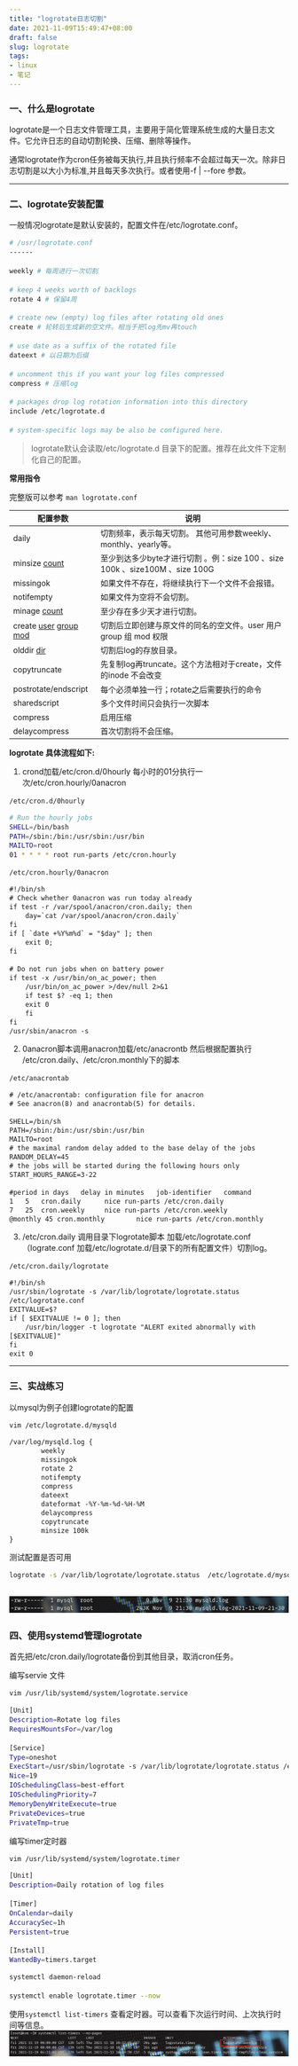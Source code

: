 ```yaml
---
title: "logrotate日志切割"
date: 2021-11-09T15:49:47+08:00
draft: false
slug: logrotate
tags: 
- linux
- 笔记
---
```

### 一、什么是logrotate

 logrotate是一个日志文件管理工具，主要用于简化管理系统生成的大量日志文件。它允许日志的自动切割轮换、压缩、删除等操作。

  通常logrotate作为cron任务被每天执行,并且执行频率不会超过每天一次。除非日志切割是以大小为标准,并且每天多次执行。或者使用-f | --fore 参数。

---

### 二、logrotate安装配置

一般情况logrotate是默认安装的，配置文件在/etc/logrotate.conf。
```bash
# /usr/logrotate.conf
------

weekly # 每周进行一次切割

# keep 4 weeks worth of backlogs
rotate 4 # 保留4周

# create new (empty) log files after rotating old ones
create # 轮转后生成新的空文件。相当于把log先mv再touch 

# use date as a suffix of the rotated file
dateext # 以日期为后缀

# uncomment this if you want your log files compressed
compress # 压缩log

# packages drop log rotation information into this directory
include /etc/logrotate.d

# system-specific logs may be also be configured here.
```
> logrotate默认会读取/etc/logrotate.d 目录下的配置。推荐在此文件下定制化自己的配置。

**常用指令**

完整版可以参考 `man logrotate.conf`

| 配置参数                                 | 说明                                                                         |
| ---------------------------------------- | ---------------------------------------------------------------------------- |
| daily                                    | 切割频率，表示每天切割。 其他可用参数weekly、monthly、yearly等。             |
| minsize <u>count</u>                     | 至少到达多少byte才进行切割 。例：size 100 、size 100k 、size100M 、size 100G |
| missingok                                | 如果文件不存在，将继续执行下一个文件不会报错。                                   |
| notifempty                               | 如果文件为空将不会切割。                                                     |
| minage <u>count</u>                      | 至少存在多少天才进行切割。                                                   |
| create <u>user</u> <u>group</u> <u>mod</u> | 切割后立即创建与原文件的同名的空文件。user 用户 group 组 mod 权限            |
| olddir <u>dir</u>                        | 切割后log的存放目录。                                                       |
| copytruncate                             | 先复制log再truncate。这个方法相对于create，文件的inode 不会改变               |
| postrotate/endscript                     | 每个必须单独一行；rotate之后需要执行的命令                                   |
| sharedscript                             | 多个文件时间只会执行一次脚本                                                 |
| compress                                 | 启用压缩                                                                      |
| delaycompress                            | 首次切割将不会压缩。                                                         |


**logrotate 具体流程如下:**

1. crond加载/etc/cron.d/0hourly 每小时的01分执行一次/etc/cron.hourly/0anacron

`/etc/cron.d/0hourly`
```bash
# Run the hourly jobs
SHELL=/bin/bash
PATH=/sbin:/bin:/usr/sbin:/usr/bin
MAILTO=root
01 * * * * root run-parts /etc/cron.hourly
```
`/etc/cron.hourly/0anacron`
```shell
#!/bin/sh
# Check whether 0anacron was run today already
if test -r /var/spool/anacron/cron.daily; then
    day=`cat /var/spool/anacron/cron.daily`
fi
if [ `date +%Y%m%d` = "$day" ]; then
    exit 0;
fi

# Do not run jobs when on battery power
if test -x /usr/bin/on_ac_power; then
    /usr/bin/on_ac_power >/dev/null 2>&1
    if test $? -eq 1; then
    exit 0
    fi
fi
/usr/sbin/anacron -s

```
2. 0anacron脚本调用anacron加载/etc/anacrontb 然后根据配置执行 /etc/cron.daily、/etc/cron.monthly下的脚本 

`/etc/anacrontab`
```shell
# /etc/anacrontab: configuration file for anacron
# See anacron(8) and anacrontab(5) for details.

SHELL=/bin/sh
PATH=/sbin:/bin:/usr/sbin:/usr/bin
MAILTO=root
# the maximal random delay added to the base delay of the jobs
RANDOM_DELAY=45
# the jobs will be started during the following hours only
START_HOURS_RANGE=3-22

#period in days   delay in minutes   job-identifier   command
1	5	cron.daily		nice run-parts /etc/cron.daily
7	25	cron.weekly		nice run-parts /etc/cron.weekly
@monthly 45	cron.monthly		nice run-parts /etc/cron.monthly
```

3. /etc/cron.daily 调用目录下logrotate脚本 加载/etc/logrotate.conf（lograte.conf 加载/etc/logrotate.d/目录下的所有配置文件）切割log。

`/etc/cron.daily/logrotate`
```shell
#!/bin/sh 
/usr/sbin/logrotate -s /var/lib/logrotate/logrotate.status /etc/logrotate.conf
EXITVALUE=$?
if [ $EXITVALUE != 0 ]; then
    /usr/bin/logger -t logrotate "ALERT exited abnormally with [$EXITVALUE]"
fi
exit 0
```

--- 

### 三、实战练习

以mysql为例子创建logrotate的配置

```bash
vim /etc/logrotate.d/mysqld
```
```
/var/log/mysqld.log {
        weekly
        missingok
        rotate 2
        notifempty
        compress
        dateext
        dateformat -%Y-%m-%d-%H-%M
        delaycompress
        copytruncate
        minsize 100k
}
```

测试配置是否可用
```bash
logrotate -s /var/lib/logrotate/logrotate.status  /etc/logrotate.d/mysqld -vf
```
![](/images/logrotate.png)
---

### 四、使用systemd管理logrotate

首先把/etc/cron.daily/logrotate备份到其他目录，取消cron任务。

编写servie 文件
```bash
vim /usr/lib/systemd/system/logrotate.service
```

```bash
[Unit]
Description=Rotate log files
RequiresMountsFor=/var/log

[Service]
Type=oneshot
ExecStart=/usr/sbin/logrotate -s /var/lib/logrotate/logrotate.status /etc/logrotate.conf
Nice=19
IOSchedulingClass=best-effort
IOSchedulingPriority=7
MemoryDenyWriteExecute=true
PrivateDevices=true
PrivateTmp=true
```

编写timer定时器
```bash
vim /usr/lib/systemd/system/logrotate.timer
```

```bash
[Unit]
Description=Daily rotation of log files

[Timer]
OnCalendar=daily
AccuracySec=1h
Persistent=true

[Install]
WantedBy=timers.target
```
```bash
systemctl daemon-reload

systemctl enable logrotate.timer --now
```

使用`systemctl list-timers` 查看定时器。可以查看下次运行时间、上次执行时间等信息。
![](/images/logti.png)








